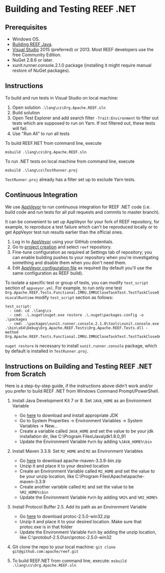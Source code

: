 <!--
Licensed to the Apache Software Foundation (ASF) under one
or more contributor license agreements.  See the NOTICE file
distributed with this work for additional information
regarding copyright ownership.  The ASF licenses this file
to you under the Apache License, Version 2.0 (the
"License"); you may not use this file except in compliance
with the License.  You may obtain a copy of the License at

http://www.apache.org/licenses/LICENSE-2.0

Unless required by applicable law or agreed to in writing,
software distributed under the License is distributed on an
"AS IS" BASIS, WITHOUT WARRANTIES OR CONDITIONS OF ANY
KIND, either express or implied.  See the License for the
specific language governing permissions and limitations
under the License.
-->

Building and Testing REEF .NET
==================

Prerequisites
-------------

  * Windows OS.
  * [Building REEF Java](../java/BUILD.md).
  * [Visual Studio](http://www.visualstudio.com) 2015 (preferred) or 2013. Most REEF developers use the free Community Edition.
  * NuGet 2.8.6 or later.
  * xunit.runner.console.2.1.0 package (installing it might require manual restore of NuGet packages).


Instructions
------------

To build and run tests in Visual Studio on local machine:

1. Open solution `.\lang\cs\Org.Apache.REEF.sln`
2. Build solution
3. Open Test Explorer and add search filter `-Trait:Environment` to filter out tests which are supposed to run on Yarn.
   If not filtered out, these tests will fail.
4. Use "Run All" to run all tests

To build REEF.NET from command line, execute

    msbuild .\lang\cs\Org.Apache.REEF.sln

To run .NET tests on local machine from command line, execute

    msbuild .\lang\cs\TestRunner.proj

`TestRunner.proj` already has a filter set up to exclude Yarn tests.

Continuous Integration
------------

We use [AppVeyor](https://www.appveyor.com/) to run continuous integration for REEF .NET code (i.e. build code and run tests
for all pull requests and commits to master branch).

It can be convenient to set up AppVeyor for your fork of REEF repository, for example, to reproduce a test failure which
can't be reproduced locally or to get AppVeyor test run results earlier than the official ones.

1. Log in to [AppVeyor](https://ci.appveyor.com/) using your GitHub credentials.
2. Go to [project creation](https://ci.appveyor.com/projects/new) and select `reef` repository.
3. Fine-tune configuration as required at Settings tab of repository; you can enable building pushes to your repository
   when you're investigating something and disable them when you don't need them.
4. Edit [AppVeyor configuration file](../../appveyor.yml) as required (by default you'll use the same configuration as REEF build).

To isolate a specific test or group of tests, you can modify `test_script` section of `appveyor.yml`.
For example, to run only one test `Org.Apache.REEF.Tests.Functional.IMRU.IMRUCloseTaskTest.TestTaskCloseOnLocalRuntime`
modify `test_script` section as follows:

    test_script:
      - cmd: cd .\lang\cs
      - cmd: .\.nuget\nuget.exe restore .\.nuget\packages.config -o .\packages
      - cmd: .\packages\xunit.runner.console.2.1.0\tools\xunit.console.exe .\bin\x64\Debug\Org.Apache.REEF.Tests\Org.Apache.REEF.Tests.dll -method Org.Apache.REEF.Tests.Functional.IMRU.IMRUCloseTaskTest.TestTaskCloseOnLocalRuntime

`nuget restore` is necessary to install `xunit.runner.console` package, which by default is installed in `TestRunner.proj`.

Instructions on Building and Testing REEF .NET from Scratch
------------

Here is a step-by-step guide, if the instructions above didn't work and/or you prefer to build REEF .NET from Windows Command Prompt/PowerShell.

1. Install Java Development Kit 7 or 8. Set `JAVA_HOME` as an Environment Variable
    * Go [here](http://www.oracle.com/technetwork/java/javase/downloads) to download and install appropriate JDK
    * Go to System Properties -> Environment Variables -> System Variables -> New...
    * Create a variable called `JAVA_HOME` and set the value to be your jdk installation dir, like C:\Program Files\Java\jdk1.8.0_91
    * Update the Environment Variable `Path` by adding `%JAVA_HOME%\bin`

2. Install Maven 3.3.9. Set `M2_HOME` and `M2` as Environment Variables
    * Go [here](https://archive.apache.org/dist/maven/maven-3/3.3.9/binaries/) to download apache-maven-3.3.9-bin.zip
    * Unzip it and place it to your desired location
    * Create an Environment Variable called `M2_HOME` and set the value to be your unzip location, like C:\Program Files\Apache\apache-maven-3.3.9
    * Create another variable called `M2` and set the value to be `%M2_HOME%\bin`
    * Update the Environment Variable `Path` by adding `%M2%` and `%M2_HOME%`

3. Install Protocol Buffer 2.5. Add its path as an Environment Variable
    * Go [here](https://github.com/google/protobuf/releases/tag/v2.5.0) to download protoc-2.5.0-win32.zip
    * Unzip it and place it to your desired location. Make sure that protoc.exe is in that folder
    * Update the Environment Variable `Path` by adding the unzip location, like C:\protobuf-2.5.0\src\protoc-2.5.0-win32

4. Git clone the repo to your local machine: `git clone git@github.com:apache/reef.git`

5. To build REEF.NET from command line, execute: `msbuild .\lang\cs\Org.Apache.REEF.sln`
